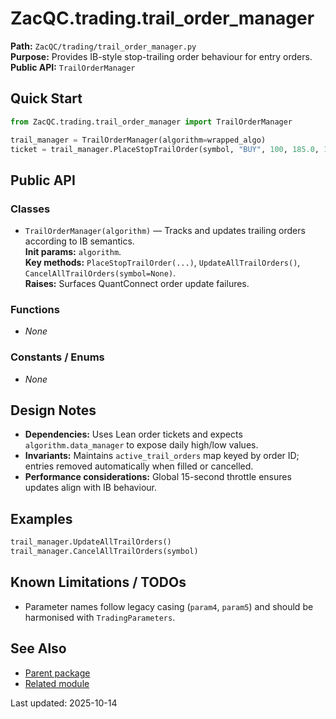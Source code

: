 # ZacQC.trading.trail_order_manager
**Path:** `ZacQC/trading/trail_order_manager.py`  
**Purpose:** Provides IB-style stop-trailing order behaviour for entry orders.  
**Public API:** `TrailOrderManager`

## Quick Start
```python
from ZacQC.trading.trail_order_manager import TrailOrderManager

trail_manager = TrailOrderManager(algorithm=wrapped_algo)
ticket = trail_manager.PlaceStopTrailOrder(symbol, "BUY", 100, 185.0, 1.5, "cond1")
```

## Public API
### Classes
- `TrailOrderManager(algorithm)` — Tracks and updates trailing orders according to IB semantics.  
  **Init params:** `algorithm`.  
  **Key methods:** `PlaceStopTrailOrder(...)`, `UpdateAllTrailOrders()`, `CancelAllTrailOrders(symbol=None)`.  
  **Raises:** Surfaces QuantConnect order update failures.

### Functions
- _None_

### Constants / Enums
- _None_

## Design Notes
- **Dependencies:** Uses Lean order tickets and expects `algorithm.data_manager` to expose daily high/low values.  
- **Invariants:** Maintains `active_trail_orders` map keyed by order ID; entries removed automatically when filled or cancelled.  
- **Performance considerations:** Global 15-second throttle ensures updates align with IB behaviour.

## Examples
```python
trail_manager.UpdateAllTrailOrders()
trail_manager.CancelAllTrailOrders(symbol)
```

## Known Limitations / TODOs
- Parameter names follow legacy casing (`param4`, `param5`) and should be harmonised with `TradingParameters`.

## See Also
- [Parent package](../modules/ZacQC.trading.md)
- [Related module](../modules/ZacQC.trading.order_manager.md)

Last updated: 2025-10-14
